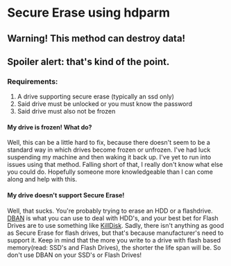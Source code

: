 # Secure Erase using hdparm

## Warning! This method can destroy data!
## Spoiler alert: that's kind of the point.

### Requirements:

1. A drive supporting secure erase (typically an ssd only)
2. Said drive must be unlocked or you must know the password
3. Said drive must also not be frozen

#### My drive is frozen! What do?

Well, this can be a little hard to fix, because there doesn't seem to be a standard way in which drives become frozen or unfrozen. 
I've had luck suspending my machine and then waking it back up. I've yet to run into issues using that method. Falling short of
that, I really don't know what else you could do. Hopefully someone more knowledgeable than I can come along and help with this.

#### My drive doesn't support Secure Erase! 

Well, that sucks. You're probably trying to erase an HDD or a flashdrive. [DBAN](http://www.dban.org/) is what you can use to 
deal with HDD's, and your best bet for Flash Drives are to use something like [KillDisk](http://www.killdisk.com/). Sadly,
there isn't anything as good as Secure Erase for flash drives, but that's because manufacturer's need to support it. Keep in
mind that the more you write to a drive with flash based memory(read: SSD's and Flash Drives), the shorter the life span will be.
So don't use DBAN on your SSD's or Flash Drives!
